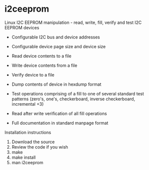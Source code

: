 i2ceeprom
=========

Linux I2C EEPROM manipulation - read, write, fill, verify and test I2C EEPROM devices

- Configurable I2C bus and device addresses
- Configurable device page size and device size

- Read device contents to a file
- Write device contents from a file
- Verify device to a file
- Dump contents of device in hexdump format

- Test operations comprising of a fill to one of several standard test patterns
  (zero's, one's, checkerboard, inverse checkerboard, incremental +3)

- Read after write verification of all fill operations

- Full documentation in standard manpage format


Installation instructions

1. Download the source
2. Review the code if you wish
3. make
4. make install
5. man i2ceeprom

